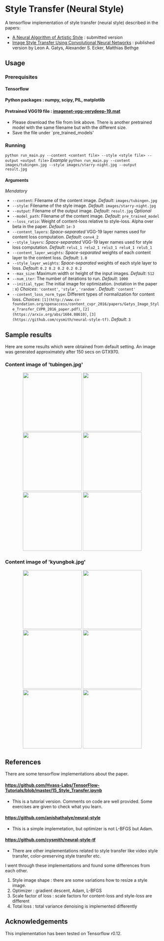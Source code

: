 # Style Transfer (Neural Style)

A tensorflow implementation of style transfer (neural style) described in the papers:
* [A Neural Algorithm of Artistic Style](https://arxiv.org/pdf/1508.06576v2.pdf) : submitted version
* [Image Style Transfer Using Convolutional Neural Networks](http://www.cv-foundation.org/openaccess/content_cvpr_2016/papers/Gatys_Image_Style_Transfer_CVPR_2016_paper.pdf) : published version
by Leon A. Gatys, Alexander S. Ecker, Matthias Bethge

## Usage

### Prerequisites
#### Tensorflow
#### Python packages : numpy, scipy, PIL, matplotlib
#### Pretrained VGG19 file : [imagenet-vgg-verydeep-19.mat](http://www.vlfeat.org/matconvnet/models/imagenet-vgg-verydeep-19.mat)
* Please download the file from link above. There is another pretrained model with the same filename but with the different size.
* Save the file under `pre_trained_models\'

### Running
`python run_main.py --content <content file> --style <style file> --output <output file>`
*Example*
`python run_main.py --content images/tubingen.jpg --style images/starry-night.jpg --output result.jpg`

#### Arguments
*Mendatory*
* `--content`: Filename of the content image. *Default*: `images/tubingen.jpg`
* `--style`: Filename of the style image. *Default*: `images/starry-night.jpg`
* `--output`: Filename of the output image. *Default*: `result.jpg`
*Optional*
* `--model_path`: Filename of the content image. *Default*: `pre_trained_model`
* `--loss_ratio`: Weight of content-loss relative to style-loss. Alpha over beta in the paper. *Default*: `1e-3`
* `--content_layers`: *Space-separated* VGG-19 layer names used for content loss computation. *Default*: `conv4_2`
* `--style_layers`: *Space-separated* VGG-19 layer names used for style loss computation. *Default*: `relu1_1 relu2_1 relu3_1 relu4_1 relu5_1`
* `--content_layer_weights`: *Space-separated* weights of each content layer to the content loss. *Default*: `1.0`
* `--style_layer_weights`: *Space-separated* weights of each style layer to loss. *Default*: `0.2 0.2 0.2 0.2 0.2`
* `--max_size`: Maximum width or height of the input images. *Default*: `512`
* `--num_iter`: The number of iterations to run. *Default*: `1000`
* `--initial_type`: The initial image for optimization. (notation in the paper : x) *Choices*: `'content'`, `'style'`, `'random'`. *Default*: `'content'`
* `--content_loss_norm_type`: Different types of normalization for content loss. *Choices*: `[1](http://www.cv-foundation.org/openaccess/content_cvpr_2016/papers/Gatys_Image_Style_Transfer_CVPR_2016_paper.pdf)`, `[2](https://arxiv.org/abs/1604.08610)`, `[3](https://github.com/cysmith/neural-style-tf)`. *Default*: `3`

## Sample results
Here are some results which were obtained from default setting.
An image was generated approximately after 150 secs on GTX970.

### Content image of 'tubingen.jpg'
<p align="center">
<img src="images/tubingen.jpg" height="192px">
<img src="samples/tubingen_shipwreck.jpg" height="192px">
<img src="samples/tubingen_starry_night.jpg" height="192px">

<img src="samples/tubingen_seated-nude.jpg" height="192px">
<img src="samples/tubingen_the_scream.jpg" height="192px">
<img src="samples/tubingen_kandinsky.jpg" height="192px">
</p>

### Content image of 'kyungbok.jpg'
<p align="center">
<img src="images/kyungbok.jpg" height="192px">
<img src="samples/kyungbok_shipwreck.jpg" height="192px">
<img src="samples/kyungbok_starry_night.jpg" height="192px">

<img src="samples/kyungbok_seated-nude.jpg" height="192px">
<img src="samples/kyungbok_the_scream.jpg" height="192px">
<img src="samples/kyungbok_kandinsky.jpg" height="192px">
</p>

## References

There are some tensorflow implementations about the paper.

#### https://github.com/Hvass-Labs/TensorFlow-Tutorials/blob/master/15_Style_Transfer.ipynb
* This is a tutorial version. Comments on code are well provided. Some exercises are given to check what you learn.
#### https://github.com/anishathalye/neural-style
* This is a simple implemetation, but optimizer is not L-BFGS but Adam.
#### https://github.com/cysmith/neural-style-tf
* There are other implementations related to style transfer like video style transfer, color-preserving style transfer etc.

I went through these implementations and found some differences from each other.

1. Style image shape : there are some variations how to resize a style image.
2. Optimizer : gradient descent, Adam, L-BFGS
3. Scale factor of loss : scale factors for content-loss and style-loss are different
4. Total loss : total variance denoising is implemented differently

## Acknowledgements
This implementation has been tested on Tensorflow r0.12.
